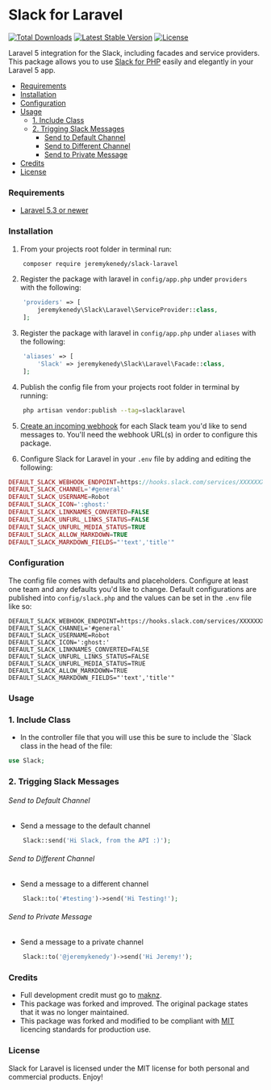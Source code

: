 # Slack for Laravel

[![Total Downloads](https://poser.pugx.org/jeremykenedy/slack-laravel/d/total.svg)](https://packagist.org/packages/jeremykenedy/slack-laravel)
[![Latest Stable Version](https://poser.pugx.org/jeremykenedy/slack-laravel/v/stable.svg)](https://packagist.org/packages/jeremykenedy/slack-laravel)
[![License](http://jeremykenedy.com/license-mit.svg)](https://github.com/jeremykenedy/slack-laravel/blob/master/LICENSE)

Laravel 5 integration for the Slack, including facades and service providers.
This package allows you to use [Slack for PHP](https://github.com/maknz/slack) easily and elegantly in your Laravel 5 app.

- [Requirements](#requirements)
- [Installation](#installation)
- [Configuration](#configuration)
- [Usage](#usage)
    - [1. Include Class](#1.-include-class)
    - [2. Trigging Slack Messages](#2.-trigging-slack-messages)
        - [Send to Default Channel](#send-to-default-channel)
        - [Send to Different Channel](#send-to-different-channel)
        - [Send to Private Message](#send-to-private-message)
- [Credits](#credits)
- [License](#license)

### Requirements

* [Laravel 5.3 or newer](https://laravel.com/docs/installation)

### Installation

1. From your projects root folder in terminal run:

```bash
    composer require jeremykenedy/slack-laravel
```

2. Register the package with laravel in `config/app.php` under `providers` with the following:

```php
    'providers' => [
        jeremykenedy\Slack\Laravel\ServiceProvider::class,
    ];
```

3. Register the package with laravel in `config/app.php` under `aliases` with the following:

```php
    'aliases' => [
        'Slack' => jeremykenedy\Slack\Laravel\Facade::class,
    ];
```

4. Publish the config file from your projects root folder in terminal by running:

```bash
    php artisan vendor:publish --tag=slacklaravel
```

5. [Create an incoming webhook](https://my.slack.com/services/new/incoming-webhook) for each Slack team you'd like to send messages to. You'll need the webhook URL(s) in order to configure this package.

6. Configure Slack for Laravel in your `.env` file by adding and editing the following:

```php
DEFAULT_SLACK_WEBHOOK_ENDPOINT=https://hooks.slack.com/services/XXXXXXXX/XXXXXXXX/XXXXXXXXXXXXXX
DEFAULT_SLACK_CHANNEL='#general'
DEFAULT_SLACK_USERNAME=Robot
DEFAULT_SLACK_ICON=':ghost:'
DEFAULT_SLACK_LINKNAMES_CONVERTED=FALSE
DEFAULT_SLACK_UNFURL_LINKS_STATUS=FALSE
DEFAULT_SLACK_UNFURL_MEDIA_STATUS=TRUE
DEFAULT_SLACK_ALLOW_MARKDOWN=TRUE
DEFAULT_SLACK_MARKDOWN_FIELDS="'text','title'"
```

### Configuration

The config file comes with defaults and placeholders. Configure at least one team and any defaults you'd like to change.
Default configurations are published into `config/slack.php` and the values can be set in the `.env` file like so:

```
DEFAULT_SLACK_WEBHOOK_ENDPOINT=https://hooks.slack.com/services/XXXXXXXX/XXXXXXXX/XXXXXXXXXXXXXX
DEFAULT_SLACK_CHANNEL='#general'
DEFAULT_SLACK_USERNAME=Robot
DEFAULT_SLACK_ICON=':ghost:'
DEFAULT_SLACK_LINKNAMES_CONVERTED=FALSE
DEFAULT_SLACK_UNFURL_LINKS_STATUS=FALSE
DEFAULT_SLACK_UNFURL_MEDIA_STATUS=TRUE
DEFAULT_SLACK_ALLOW_MARKDOWN=TRUE
DEFAULT_SLACK_MARKDOWN_FIELDS="'text','title'"
```

### Usage

### 1. Include Class
* In the controller file that you will use this be sure to include the `Slack class in the head of the file:

```php
use Slack;
```

### 2. Trigging Slack Messages

###### Send to Default Channel
* Send a message to the default channel

```php
    Slack::send('Hi Slack, from the API :)');
```

###### Send to Different Channel
* Send a message to a different channel

```php
    Slack::to('#testing')->send('Hi Testing!');
```

###### Send to Private Message
* Send a message to a private channel

```php
    Slack::to('@jeremykenedy')->send('Hi Jeremy!');
```

### Credits
* Full development credit must go to [maknz](https://github.com/maknz/slack-laravel).
* This package was forked and improved. The original package states that it was no longer maintained.
* This package was forked and modified to be compliant with [MIT](https://opensource.org/licenses/MIT) licencing standards for production use.

### License
Slack for Laravel is licensed under the MIT license for both personal and commercial products. Enjoy!
